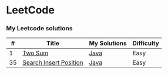 
LeetCode
========

### My Leetcode solutions


| # | Title | My Solutions | Difficulty |
|---| ----- | -------- | ---------- |
|1|[Two Sum](https://oj.leetcode.com/problems/two-sum/)| [Java](My-Solutions/twoSum.java)|Easy|
|35|[Search Insert Position](https://oj.leetcode.com/problems/search-insert-position/)| [Java](My-Solutions/searchInsertPosition.java)|Easy|
